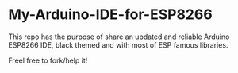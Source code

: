 # My-Arduino-IDE-for-ESP8266

This repo has the purpose of share an updated and reliable Arduino ESP8266 IDE, black themed and with most of ESP famous libraries.

Freel free to fork/help it!
